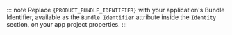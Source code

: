 ::: note
Replace `{PRODUCT_BUNDLE_IDENTIFIER}` with your application's Bundle Identifier, available as the `Bundle Identifier` attribute inside the `Identity` section, on your app project properties.
:::